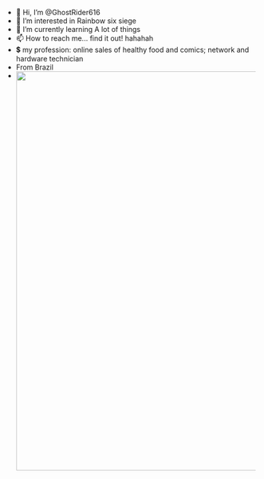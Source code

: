 - 👋 Hi, I’m @GhostRider616
- 👀 I’m interested in Rainbow six siege
- 🌱 I’m currently learning A lot of things 
- 📫 How to reach me... find it out! hahahah
- 💲  my profession: online sales of healthy food and comics; network and hardware technician
- From Brazil
- <img align="right" width="800px" src="https://static.wikia.nocookie.net/marvel/images/5/59/All-New_Ghost_Rider_Vol_1_2_Smith_Variant_Textless.jpg/revision/latest?cb=20180320195523&path-prefix=pt-br">
